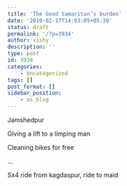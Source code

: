 ```yaml
---
title: 'The Good Samaritan’s burden'
date: '2019-02-17T14:03:05+05:30'
status: draft
permalink: '/?p=3934'
author: vishy
description: ''
type: post
id: 3934
categories: 
    - Uncategorized
tags: []
post_format: []
sidebar_position:
    - as_blog
---
```

Jamshedpur

Giving a lift to a limping man

Cleaning bikes for free

…

Sx4 ride from kagdaspur, ride to maid